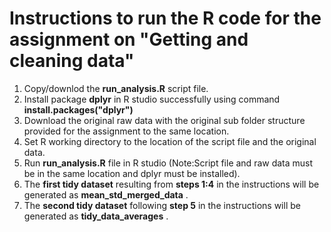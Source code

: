 # Instructions to run the R code for the assignment on "Getting and cleaning data"

1. Copy/downlod the <b>run_analysis.R</b> script file.
2. Install package <b>dplyr</b> in R studio successfully using command <b>install.packages("dplyr")</b>
3. Download the original raw data with the original sub folder structure provided for the assignment to the same location.
4. Set R working directory to the location of the script file and the original data.
5. Run <b>run_analysis.R</b> file in R studio (Note:Script file and raw data must be in the same location and dplyr must be installed).  
6. The <b>first tidy dataset</b> resulting from <b>steps 1:4</b> in the instructions will be generated as <b>mean_std_merged_data</b> .
7. The <b>second tidy dataset</b> following <b>step 5</b> in the instructions will be generated as <b>tidy_data_averages</b> .
